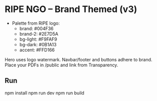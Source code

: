 # RIPE NGO – Brand Themed (v3)

- Palette from RIPE logo:
  - brand: #004F36
  - brand-2: #2E7D5A
  - bg-light: #F9FAF9
  - bg-dark: #0B1A13
  - accent: #FFD166

Hero uses logo watermark. Navbar/footer and buttons adhere to brand. Place your PDFs in /public and link from Transparency.

## Run
npm install
npm run dev
npm run build
